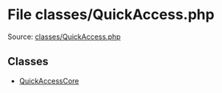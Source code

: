 File classes/QuickAccess.php
=========

Source: [classes/QuickAccess.php](https://github.com/PrestaShop/PrestaShop/blob/1.6.1.3/classes/QuickAccess.php)


Classes
-------

* [QuickAccessCore](class.QuickAccessCore.md)

